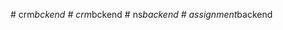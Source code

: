 
#   c r m _ b c k e n d  
 #   c r m _ b c k e n d  
 #   n s _ b a c k e n d  
 #   a s s i g n m e n t _ b a c k e n d  
 
